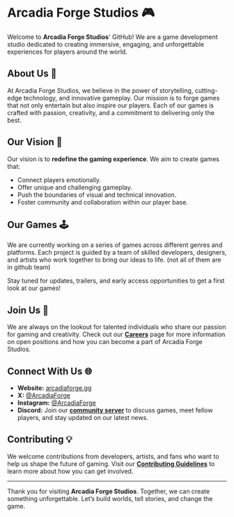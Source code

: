 # Arcadia Forge Studios 🎮

Welcome to **Arcadia Forge Studios**' GitHub! We are a game development studio dedicated to creating immersive, engaging, and unforgettable experiences for players around the world.

## About Us 🌌

At Arcadia Forge Studios, we believe in the power of storytelling, cutting-edge technology, and innovative gameplay. Our mission is to forge games that not only entertain but also inspire our players. Each of our games is crafted with passion, creativity, and a commitment to delivering only the best.

## Our Vision 🚀

Our vision is to **redefine the gaming experience**. We aim to create games that:
- Connect players emotionally.
- Offer unique and challenging gameplay.
- Push the boundaries of visual and technical innovation.
- Foster community and collaboration within our player base.

## Our Games 🕹️

We are currently working on a series of games across different genres and platforms. Each project is guided by a team of skilled developers, designers, and artists who work together to bring our ideas to life. (not all of them are in github team)

Stay tuned for updates, trailers, and early access opportunities to get a first look at our games!

## Join Us 🤝

We are always on the lookout for talented individuals who share our passion for gaming and creativity. Check out our **[Careers](https://arcadiaforge.gg/careers)** page for more information on open positions and how you can become a part of Arcadia Forge Studios.

## Connect With Us 🌐

- **Website:** [arcadiaforge.gg](https://arcadiaforge.gg)
- **X:** [@ArcadiaForge](https://x.com/ArcForgeStudio)
- **Instagram:** [@ArcadiaForge](https://instagram.com/arcadiaforgestudio)
- **Discord:** Join our **[community server](https://discord.gg/arcadiaforge)** to discuss games, meet fellow players, and stay updated on our latest news.

## Contributing 💡

We welcome contributions from developers, artists, and fans who want to help us shape the future of gaming. Visit our **[Contributing Guidelines](https://github.com/ArcadiaForge/contributing)** to learn more about how you can get involved.

---

Thank you for visiting **Arcadia Forge Studios**. Together, we can create something unforgettable. Let’s build worlds, tell stories, and change the game.
